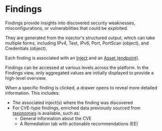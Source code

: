 # Findings

Findings provide insights into discovered security weaknesses, misconfigurations, or vulnerabilities that could be
exploited.

They are generated from the injector's structured output, which can take multiple forms, including IPv4, Text, IPv6,
Port, PortScan (object), and Credentials (object).

Each finding is associated with an [Inject](inject-overview.md) and an [Asset (endpoint)](assets.md).

Findings can be accessed at various levels across the platform. In the Findings view, only aggregated values are
initially displayed to provide a high-level overview.

When a specific finding is clicked, a drawer opens to reveal more detailed information.
This includes:
* The associated inject(s) where the finding was discovered
* For CVE-type findings, enriched data previously sourced from [taxonomies](../administration/taxonomies.md) is available, such as:
  - General information about the CVE 
  - A Remediation tab with actionable recommendations (EE)
